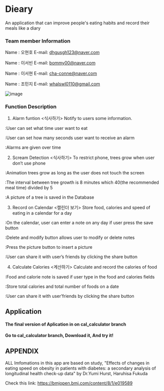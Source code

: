 # Dieary
An application that can improve people's eating habits and record their meals like a diary

### Team member Information
Name : 오현호
E-mail: dhgusgh123@naver.com

Name : 이서빈
E-mail: bommy00@naver.com

Name : 이서현
E-mail: cha-conne@naver.com

Name : 조민지
E-mail: whalswl0110@gmail.com

![image](https://user-images.githubusercontent.com/83347874/171157794-8991f8f5-382d-44e8-830d-56809397abcf.png)


### Function Description
1. Alarm funtion <식사하기>
Notify to users some information.

:User can set what time user want to eat

:User can set how many seconds user want to receive an alarm

:Alarms are given over time

2. Scream Detection <식사하기>
To restrict phone, trees grow when user don’t use phone

:Animation trees grow as long as the user does not touch the screen

:The interval between tree growth is 8 minutes which 40(the recommended meal time) divided by 5

:A picture of a tree is saved in the Database

3. Record on Calendar <캘린더 보기>
Store food, calories and speed of eating in a calendar for a day 

:On the calendar, user can enter a note on any day if user press the save button

:Delete and modify button allows user to modify or delete notes

:Press the picture button to insert a picture

:User can share it with user’s friends by clicking the share button

4. Calculate Calories <계산하기>
Calculate and record the calories of food

:Food and calorie note is saved if user type in the food and calories fields

:Store total calories and total number of foods on a date

:User can share it with user’friends by clicking the share button

## Application
#### The final version of Aplication in on cal_calculator branch
#### Go to cal_calculator branch, Download it, And try it!

## APPENDIX
ALL Imfomations in this app are based on study, "Effects of changes in eating speed on obesity in patients with diabetes: a secondary analysis of longitudinal health check-up data" by Dr.Yumi Hurst, Haruhisa Fukuda

Check this link: https://bmjopen.bmj.com/content/8/1/e019589
